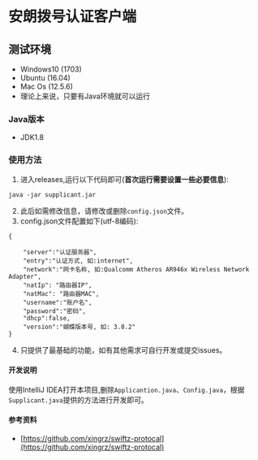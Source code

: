 # 安朗拨号认证客户端
## 测试环境
   + Windows10 (1703)
   + Ubuntu (16.04)
   + Mac Os (12.5.6)
   + 理论上来说，只要有Java环境就可以运行
   
### Java版本
   +  JDK1.8
   
### 使用方法
1. 进入releases,运行以下代码即可(**首次运行需要设置一些必要信息**):
```
java -jar supplicant.jar
```
2. 此后如需修改信息，请修改或删除`config.json`文件。
3. config.json文件配置如下(utf-8编码):
```
{
    
    "server":"认证服务器",
    "entry":"认证方式, 如:internet",
    "network":"网卡名称, 如:Qualcomm Atheros AR946x Wireless Network Adapter",
    "natIp": "路由器IP",
    "natMac": "路由器MAC",
    "username":"账户名",
    "password":"密码",
    "dhcp":false,
    "version":"蝴蝶版本号, 如: 3.8.2"
}
```
4. 只提供了最基础的功能，如有其他需求可自行开发或提交issues。
#### 开发说明
使用IntelliJ IDEA打开本项目,删除`Applicantion.java`、`Config.java`，根据`Supplicant.java`提供的方法进行开发即可。
    
#### 参考资料
+ [https://github.com/xingrz/swiftz-protocal](https://github.com/xingrz/swiftz-protocal)
